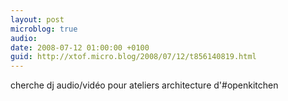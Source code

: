 ```yaml
---
layout: post
microblog: true
audio: 
date: 2008-07-12 01:00:00 +0100
guid: http://xtof.micro.blog/2008/07/12/t856140819.html
---
```

cherche dj audio/vidéo pour ateliers architecture d'#openkitchen
